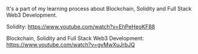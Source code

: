 It's a part of my learning process about Blockchain, Solidity and Full Stack Web3 Development.

Solidity: https://www.youtube.com/watch?v=EhPeHeoKF88

Blockchain, Solidity and Full Stack Web3 Development: https://www.youtube.com/watch?v=gyMwXuJrbJQ